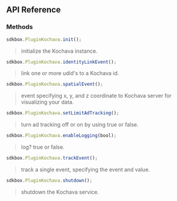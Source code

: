 ## API Reference

### Methods
```javascript
sdkbox.PluginKochava.init();
```
> initialize the Kochava instance.

```javascript
sdkbox.PluginKochava.identityLinkEvent();
```
> link one or more udid's to a Kochava id.

```javascript
sdkbox.PluginKochava.spatialEvent();
```
> event specifying x, y, and z coordinate to Kochava server for visualizing your data.

```javascript
sdkbox.PluginKochava.setLimitAdTracking();
```
> turn ad tracking off or on by using true or false.

```javascript
sdkbox.PluginKochava.enableLogging(bool);
```
> log? true or false.

```javascript
sdkbox.PluginKochava.trackEvent();
```
> track a single event, specifying the event and value.

```javascript
sdkbox.PluginKochava.shutdown();
```
> shutdown the Kochava service.
